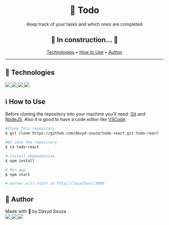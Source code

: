 <h1 align="center">📔 Todo</h1>
<p align="center">
  Keep track of your tasks and which ones are completed
</p>
<h2 align="center">
  🚧  In construction...  🚧
</h2>
<p align="center">
  <a href="#tech">Technologies</a> •
  <a href="#use">How to Use</a> •
  <a href="#author">Author</a>
</p>

---


<h2 id="tech">🚀 Technologies </h2>

<a href="https://www.typescriptlang.org/" target="_blank">
  <img src="https://img.shields.io/badge/TypeScript-007ACC?style=for-the-badge&logo=typescript&logoColor=white"/>
</a>
<a href="https://reactjs.org/" target="_blank">
  <img src="https://img.shields.io/badge/React-20232A?style=for-the-badge&logo=react&logoColor=61DAFB" />
</a>
<a href="https://developer.mozilla.org/en-US/docs/Web/HTML" target="_blank">
  <img src="https://img.shields.io/badge/HTML5-E34F26?style=for-the-badge&logo=html5&logoColor=white"/>
</a>
<a href="https://developer.mozilla.org/en-US/docs/Web/CSS" target="_blank">
  <img src="https://img.shields.io/badge/CSS3-1572B6?style=for-the-badge&logo=css3&logoColor=white"/>
</a>



<h2 id="use">ℹ️ How to Use </h2>

Before cloning the repository into your machine you'll need: [Git](https://git-scm.com) and [NodeJS](https://nodejs.org/en/). Also it is good to have a code editor like [VSCode](https://code.visualstudio.com/).
```bash
#Clone this repository
$ git clone https://github.com/davyd-souza/todo-react.git todo-react

#Go into the repository
$ cd todo-react

# Install dependencies
$ npm install

# Run app
$ npm start

# Server will start at http://localhost:3000
```



<h2 id="author">👤 Author </h2>

<p>
  Made with 💛 by Davyd Souza </br>
  <a href="https://www.linkedin.com/in/davyd-souza/" target="_blank" alt="LinnkedIn badge">
    <img src="https://img.shields.io/badge/LinkedIn-0077B5?style=for-the-badge&logo=linkedin&logoColor=white"/>
  </a>
  <a href="mailto:davyd.eduardo.souza@hotmail.com" target="_blank" alt="Outlook badge">
    <img src="https://img.shields.io/badge/Microsoft_Outlook-0078D4?style=for-the-badge&logo=microsoft-outlook&logoColor=white"/>
  </a>
  <a href="https://www.instagram.com/odeisouza/" target="_blank" alt="Instagram badge">
    <img src="https://img.shields.io/badge/Instagram-E4405F?style=for-the-badge&logo=instagram&logoColor=white"/>
  </a>
</p>